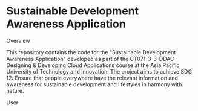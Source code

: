 # Sustainable Development Awareness Application

Overview

This repository contains the code for the "Sustainable Development Awareness Application" developed as part of the CT071-3-3-DDAC - Designing & Developing Cloud Applications course at the Asia Pacific University of Technology and Innovation. The project aims to achieve SDG 12: Ensure that people everywhere have the relevant information and awareness for sustainable development and lifestyles in harmony with nature.

User
